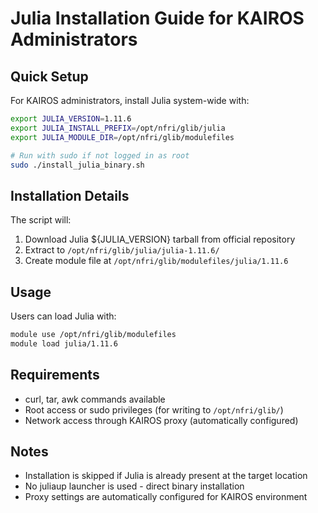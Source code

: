 # Julia Installation Guide for KAIROS Administrators

## Quick Setup

For KAIROS administrators, install Julia system-wide with:

```bash
export JULIA_VERSION=1.11.6
export JULIA_INSTALL_PREFIX=/opt/nfri/glib/julia
export JULIA_MODULE_DIR=/opt/nfri/glib/modulefiles

# Run with sudo if not logged in as root
sudo ./install_julia_binary.sh
```

## Installation Details

The script will:
1. Download Julia ${JULIA_VERSION} tarball from official repository
2. Extract to `/opt/nfri/glib/julia/julia-1.11.6/`
3. Create module file at `/opt/nfri/glib/modulefiles/julia/1.11.6`

## Usage

Users can load Julia with:
```bash
module use /opt/nfri/glib/modulefiles
module load julia/1.11.6
```

## Requirements
- curl, tar, awk commands available
- Root access or sudo privileges (for writing to `/opt/nfri/glib/`)
- Network access through KAIROS proxy (automatically configured)

## Notes
- Installation is skipped if Julia is already present at the target location
- No juliaup launcher is used - direct binary installation
- Proxy settings are automatically configured for KAIROS environment